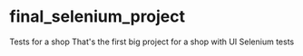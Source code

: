 # final_selenium_project
Tests for a shop
That's the first big project for a shop with UI Selenium tests
